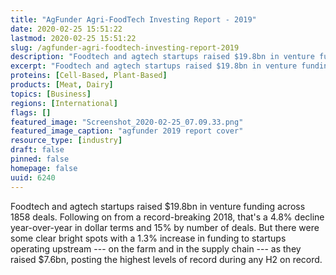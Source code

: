```yaml
---
title: "AgFunder Agri-FoodTech Investing Report - 2019"
date: 2020-02-25 15:51:22
lastmod: 2020-02-25 15:51:22
slug: /agfunder-agri-foodtech-investing-report-2019
description: "Foodtech and agtech startups raised $19.8bn in venture funding across 1858 deals. Following on from a record-breaking 2018, that’s a 4.8% decline year-over-year in dollar terms and 15% by number of deals. But there were some clear bright spots with a 1.3% increase in funding to startups operating upstream — on the farm and in the supply chain — as they raised $7.6bn, posting the highest levels of record during any H2 on record."
excerpt: "Foodtech and agtech startups raised $19.8bn in venture funding across 1858 deals. Following on from a record-breaking 2018, that’s a 4.8% decline year-over-year in dollar terms and 15% by number of deals. But there were some clear bright spots with a 1.3% increase in funding to startups operating upstream — on the farm and in the supply chain — as they raised $7.6bn, posting the highest levels of record during any H2 on record."
proteins: [Cell-Based, Plant-Based]
products: [Meat, Dairy]
topics: [Business]
regions: [International]
flags: []
featured_image: "Screenshot_2020-02-25_07.09.33.png"
featured_image_caption: "agfunder 2019 report cover"
resource_type: [industry]
draft: false
pinned: false
homepage: false
uuid: 6240
---
```

Foodtech and agtech startups raised \$19.8bn in venture funding across
1858 deals. Following on from a record-breaking 2018, that's a 4.8%
decline year-over-year in dollar terms and 15% by number of deals. But
there were some clear bright spots with a 1.3% increase in funding to
startups operating upstream --- on the farm and in the supply chain ---
as they raised \$7.6bn, posting the highest levels of record during any
H2 on record.

